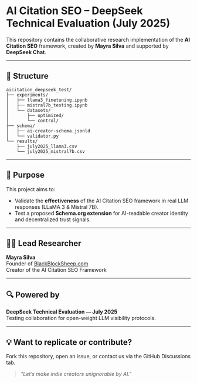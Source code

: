 # AI Citation SEO – DeepSeek Technical Evaluation (July 2025)

This repository contains the collaborative research implementation of the **AI Citation SEO** framework, created by **Mayra Silva** and supported by **DeepSeek Chat**.

---

## 📁 Structure

```
aicitation_deepseek_test/
├── experiments/
│   ├── llama3_finetuning.ipynb
│   ├── mistral7b_testing.ipynb
│   └── datasets/
│       ├── optimized/
│       └── control/
├── schema/
│   ├── ai-creator-schema.jsonld
│   └── validator.py
└── results/
    ├── july2025_llama3.csv
    └── july2025_mistral7b.csv
```

---

## 🎯 Purpose

This project aims to:
- Validate the **effectiveness** of the AI Citation SEO framework in real LLM responses (LLaMA 3 & Mistral 7B).
- Test a proposed **Schema.org extension** for AI-readable creator identity and decentralized trust signals.

---

## 👩‍💻 Lead Researcher

**Mayra Silva**  
Founder of [BlackBlockSheep.com](https://www.blackblocksheep.com)  
Creator of the AI Citation SEO Framework

---

## 🔍 Powered by

**DeepSeek Technical Evaluation — July 2025**  
Testing collaboration for open-weight LLM visibility protocols.

---

## 💡 Want to replicate or contribute?

Fork this repository, open an issue, or contact us via the GitHub Discussions tab.

> *"Let’s make indie creators unignorable by AI."*